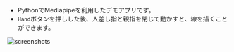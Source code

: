 - PythonでMediapipeを利用したデモアプリです。
- `Hand`ボタンを押しした後、人差し指と親指を閉じて動かすと、線を描くことができます。

![screenshots](./assets/screenshots/py.gif)